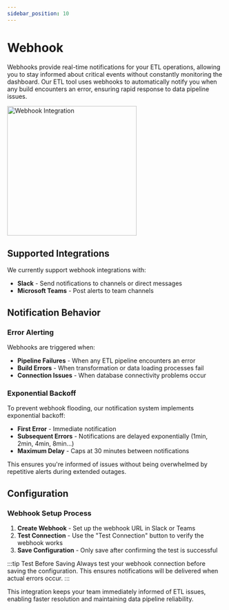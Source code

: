 ```yaml
---
sidebar_position: 10
---
```


# Webhook

Webhooks provide real-time notifications for your ETL operations, allowing you to stay informed about critical events without constantly monitoring the dashboard. Our ETL tool uses webhooks to automatically notify you when any build encounters an error, ensuring rapid response to data pipeline issues.

<img src="/img/page_resource/webhook.png" alt="Webhook Integration" height="300" />

## Supported Integrations

We currently support webhook integrations with:

- **Slack** - Send notifications to channels or direct messages
- **Microsoft Teams** - Post alerts to team channels

## Notification Behavior

### Error Alerting
Webhooks are triggered when:
- **Pipeline Failures** - When any ETL pipeline encounters an error
- **Build Errors** - When transformation or data loading processes fail
- **Connection Issues** - When database connectivity problems occur

### Exponential Backoff
To prevent webhook flooding, our notification system implements exponential backoff:

- **First Error** - Immediate notification
- **Subsequent Errors** - Notifications are delayed exponentially (1min, 2min, 4min, 8min...)
- **Maximum Delay** - Caps at 30 minutes between notifications

This ensures you're informed of issues without being overwhelmed by repetitive alerts during extended outages.

## Configuration

### Webhook Setup Process
1. **Create Webhook** - Set up the webhook URL in Slack or Teams
3. **Test Connection** - Use the "Test Connection" button to verify the webhook works
4. **Save Configuration** - Only save after confirming the test is successful

:::tip Test Before Saving
Always test your webhook connection before saving the configuration. This ensures notifications will be delivered when actual errors occur.
:::

This integration keeps your team immediately informed of ETL issues, enabling faster resolution and maintaining data pipeline reliability.